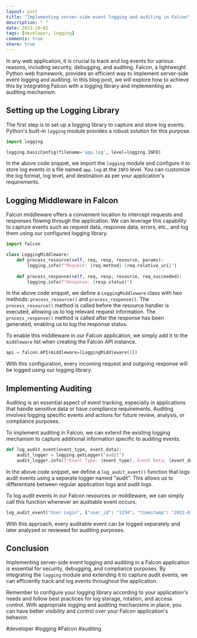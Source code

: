 ```yaml
---
layout: post
title: "Implementing server-side event logging and auditing in Falcon"
description: " "
date: 2023-10-02
tags: [developer, logging]
comments: true
share: true
---
```


In any web application, it is crucial to track and log events for various reasons, including security, debugging, and auditing. Falcon, a lightweight Python web framework, provides an efficient way to implement server-side event logging and auditing. In this blog post, we will explore how to achieve this by integrating Falcon with a logging library and implementing an auditing mechanism.

## Setting up the Logging Library

The first step is to set up a logging library to capture and store log events. Python's built-in `logging` module provides a robust solution for this purpose. 

```python
import logging

logging.basicConfig(filename='app.log', level=logging.INFO)
```

In the above code snippet, we import the `logging` module and configure it to store log events in a file named `app.log` at the `INFO` level. You can customize the log format, log level, and destination as per your application's requirements.

## Logging Middleware in Falcon

Falcon middleware offers a convenient location to intercept requests and responses flowing through the application. We can leverage this capability to capture events such as request data, response data, errors, etc., and log them using our configured logging library.

```python
import falcon

class LoggingMiddleware:
    def process_resource(self, req, resp, resource, params):
        logging.info(f"Request: {req.method} {req.relative_uri}")
        
    def process_response(self, req, resp, resource, req_succeeded):
        logging.info(f"Response: {resp.status}")
```

In the above code snippet, we define a `LoggingMiddleware` class with two methods: `process_resource()` and `process_response()`. The `process_resource()` method is called before the resource handler is executed, allowing us to log relevant request information. The `process_response()` method is called after the response has been generated, enabling us to log the response status.

To enable this middleware in our Falcon application, we simply add it to the `middleware` list when creating the Falcon API instance.

```python
api = falcon.API(middleware=[LoggingMiddleware()])
```

With this configuration, every incoming request and outgoing response will be logged using our logging library.

## Implementing Auditing

Auditing is an essential aspect of event tracking, especially in applications that handle sensitive data or have compliance requirements. Auditing involves logging specific events and actions for future review, analysis, or compliance purposes.

To implement auditing in Falcon, we can extend the existing logging mechanism to capture additional information specific to auditing events.

```python
def log_audit_event(event_type, event_data):
    audit_logger = logging.getLogger("audit")
    audit_logger.info(f"Event Type: {event_type}, Event Data: {event_data}")
```

In the above code snippet, we define a `log_audit_event()` function that logs audit events using a separate logger named "audit". This allows us to differentiate between regular application logs and audit logs.

To log audit events in our Falcon resources or middleware, we can simply call this function whenever an auditable event occurs.

```python
log_audit_event("User Login", {"user_id": "1234", "timestamp": "2022-01-01 12:00:00"})
```

With this approach, every auditable event can be logged separately and later analyzed or reviewed for auditing purposes.

## Conclusion

Implementing server-side event logging and auditing in a Falcon application is essential for security, debugging, and compliance purposes. By integrating the `logging` module and extending it to capture audit events, we can efficiently track and log events throughout the application.

Remember to configure your logging library according to your application's needs and follow best practices for log storage, rotation, and access control. With appropriate logging and auditing mechanisms in place, you can have better visibility and control over your Falcon application's behavior.

#developer #logging #Falcon #auditing